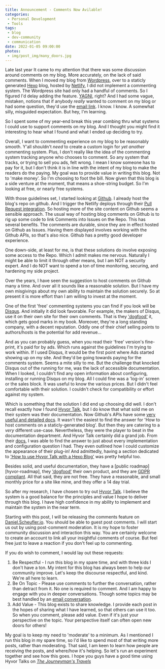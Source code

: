 ```yaml
---
title: Announcement - Comments Now Avilable!
categories:
 - Personal Development
 - Tools
tags:
 - blog
 - dev-community
 - communication
date: 2022-01-05 09:00:00
photos: 
 - img/post_img/many_doors.jpg
---
```


Late last year It came to my attention that there was some discussion around comments on my blog. More accurately, on the lack of said comments. When I moved my blog from [Wordpress][wordpress-site], over to a staticly generated [Hexo][first-hexo] blog, hosted by [Netlify][netlify], I did not implement a commenting system. The Wordpress site had only had a handful of comments. So I figured I'd delay adding the feature. [YAGNI][yagni], right? And I had some vague, mistaken, notions that if anybody _really_ wanted to comment on my blog or had some question, they'd use the [email link][email-me]. I know. I know. A somewhat silly, misguided expectation. But hey, I'm learning.

So I spent some of my year-end break this year combing thru what systems I could use to support comments on my blog. And I thought you might find it interesting to hear what I found and what I ended up deciding to try.

Overall, I want to commenting experience on my blog to be reasonably smooth. Y'all shouldn't _need_ to create a custom login for _yet another_ commenting system. Plus, I don't really like the idea of the commenting system tracking anyone who chooses to comment. So any system that tracks, or trying to sell you ads, felt wrong. I mean I know someone has to pay for it, but I don't think it is in line with the intent of my blog to make the readers do the paying. My goal was to provide value in writing this blog. Not to 'make money'. So I'm choosing to foot the bill. Now given that this blog is a side venture at the moment, that means a shoe-string budget. So I'm looking at free, or nearly free systems.

With those guidelines set, I started looking at [Github][github]. I already host the blog's repo on github. And I trigger the Netlify deploys through their [Pull Request integration][netlify-pr]. So hosting more of the site content on Github seems a sensible approach. The usual way of hosting blog comments on Github is to rig up some code to link Comments into Issues on the Repo. This has several benefits. The comments are durable, since they are in effect hosted on Github as Issues. Having them displayed involves working with the Github APIs, so that's also nice. Github has a pretty good developer experience. 

One down-side, at least for me, is that these solutions do involve exposing some access to the Repo. Which I admit makes me nervous. Naturally I might be able to limit it through other means, but I am NOT a security expert. And I do NOT want to spend a ton of time monitoring, securing, and hardening my side project. 

Over the years, I have seen the suggestion to host comments on Github many a time. And over all it sounds like a reasonable solution. But I have my own misgivings about my own ability to maintain the solution securely. So at present it is more effort than I am willing to invest at the moment.

One of the first 'free' commenting systems you can find if you look will be [Disqus][disqus]. And initially it did look favorable. For example, the makers of Disqus, use it on their own site for their own comments. That is they ['dogfood'][dog-food] it, which gets good marks in my book. Moreover, they're a long standing company, with a decent reputation. Oddly one of their chief selling points to authors/hosts is the potential for add revenue... 

And as you can probably guess, when you read their 'free' version's fine-print, it's paid for by ads. Which  runs against the guidelines I'm trying to work within. If I used Disqus, it would be the first point where Ads started showing up on my site. And they'd be going towards paying for the comments system. Seems a mite silly to me. But the challenge that knocked Disqus out of the running for me, was the lack of accessible documentation. When I looked, I couldn't find any open information about configuring, installing or running Disqus on my blog. All I could fine was a 'log-in' screen or the sales block. It was useful to know the various prices. But I didn't feel comfortable with their solution. I couldn't check for compatibility or effort against my system. 

Which is something that the solution I did end up choosing did well. I don't recall exactly how I found [Hyvor Talk][hyvor-talk], but I do know that what sold me on their system was their documentation. Now Github's APIs have some [very useful and detailed docs][github-docs]. It wasn't the easiest to find the answer for 'How to host comments on a staticly-generated blog'. But then they are catering to a _very_ different use-case. Nevertheless, they were the player to beat in the documentation department. And Hyvor Talk certainly did a grand job. From their [docs][hyvor-docs], I was able to find the answer to just about every implementation and configuration question I had. They even outlined how I could customize the appearance of their plug-in! And admittedly, having a section dedicated to ['How to use Hyvor Talk with a Hexo Blog'][hyvor-hexo] was pretty helpful too.

Besides solid, and useful documentation, they have a [public roadmap][hyvor-roadmap], they ['dogfood'][dog-food] their own product, and they are [GDPR compliant][hyvor-gdpr]. All that said, they are not free. They have a reasonable, and small monthly price for a site like mine, and they offer a 14 day trial. 

So after my research, I have chosen to try out [Hyvor Talk][hyvor-talk]. I believe the system is a good balance for the principles and value I hope to deliver through this blog. I have high confidence in my ability to implement and maintain the system in the near term. 

Starting with this post, I will be releasing the comments feature on [Daniel.Scheufler.io][blog]. You should be able to guest post comments. I will start us out by using post-comment moderation. It is my hope to foster community discussion and interaction this way.  You are certainly welcome to create an account to link all your insightful comments of course. But feel free just to leave a reaction if you don't feel up to commenting.

If you do wish to comment, I would lay out these requests:
1. Be Respectful - I run this blog in my spare time, and with three kids I don't have a ton. My intent for this blog has always been to help our community improve. Let's keep the discourse respectful, and kind. We're all here to learn.
2. Be On Topic - Please use comments to further the conversation, rather than detract from it. No one is required to comment. And I am happy to engage with you in deeper conversations. Though some topics may be best handled by an [email conversation][email-me].
3. Add Value - This blog exists to share knowledge. I provide each post in the hopes of sharing what I have learned, so that others can use it too. So when you comment, please add value. Even if it's just your perspective on the topic. Your perspective itself can often open new doors for others!

My goal is to keep my need to 'moderate' to a minimum. As I mentioned I run this blog in my spare time, so I'd like to spend most of that writing more posts, rather than moderating. That said, I am keen to learn how people are receiving the posts, and where/how it's helping. So let's run an experiment together and see how this goes. I hope you guys have a good time using Hyvor Talks on *[The Journeyman's Travels][blog]*

[wordpress-site]: https://danieljscheufler.wordpress.com
[first-hexo]: /2018/10/14/hexo-discovery/
[netlify]: https://www.netlify.com/
[email-me]: mailto:daniel@scheufler.io
[blog]: https://daniel.scheufler.io
[yagni]: https://en.wikipedia.org/wiki/You_aren%27t_gonna_need_it
[github]: https://github.com/
[netlify-pr]: https://docs.netlify.com/site-deploys/create-deploys/
[dog-food]: https://en.wikipedia.org/wiki/Eating_your_own_dog_food
[disqus]: https://disqus.com/
[github-docs]: https://docs.github.com/en
[hyvor-talk]: https://talk.hyvor.com/
[hyvor-docs]: https://talk.hyvor.com/docs
[hyvor-hexo]: https://talk.hyvor.com/docs/install?section=hexo
[hyvor-roadmpa]: https://hyvor.notion.site/Public-Roadmap-Hyvor-Talk-57804cc582c74c15b6ea30324e35f2a8
[hyvor-gdpr]: https://talk.hyvor.com/docs/gdpr